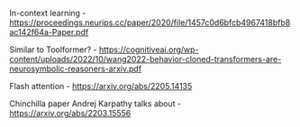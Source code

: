 In-context learning
    - https://proceedings.neurips.cc/paper/2020/file/1457c0d6bfcb4967418bfb8ac142f64a-Paper.pdf

Similar to Toolformer?
    - https://cognitiveai.org/wp-content/uploads/2022/10/wang2022-behavior-cloned-transformers-are-neurosymbolic-reasoners-arxiv.pdf

Flash attention
    - https://arxiv.org/abs/2205.14135

Chinchilla paper Andrej Karpathy talks about
    - https://arxiv.org/abs/2203.15556